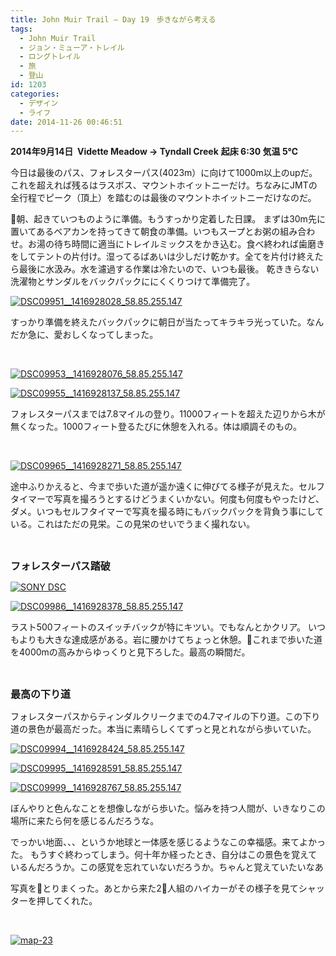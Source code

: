 ```yaml
---
title: John Muir Trail – Day 19　歩きながら考える
tags:
  - John Muir Trail
  - ジョン・ミューア・トレイル
  - ロングトレイル
  - 旅
  - 登山
id: 1203
categories:
  - デザイン
  - ライフ
date: 2014-11-26 00:46:51
---
```


**2014年9月14日  Vidette Meadow → Tyndall Creek**
**起床 6:30 気温 5℃**

今日は最後のパス、フォレスターパス(4023m）に向けて1000m以上のupだ。これを超えれば残るはラスボス、マウントホイットニーだけ。ちなみにJMTの全行程でピーク（頂上）を踏むのは最後のマウントホイットニーだけなのだ。

朝、起きていつものように準備。もうすっかり定着した日課。
まずは30m先に置いてあるベアカンを持ってきて朝食の準備。いつもスープとお粥の組み合わせ。お湯の待ち時間に適当にトレイルミックスをかき込む。食べ終われば歯磨きをしてテントの片付け。湿ってるばあいは少しだけ乾かす。全てを片付け終えたら最後に水汲み。水を濾過する作業は冷たいので、いつも最後。 乾ききらない洗濯物とサンダルをバックパックににくくりつけて準備完了。

[![DSC09951__1416928028_58.85.255.147](http://mountainboy.boo.jp/wordpress/wp-content/uploads/2014/11/DSC09951__1416928028_58.85.255.147.jpg)](http://mountainboy.boo.jp/wordpress/wp-content/uploads/2014/11/DSC09951__1416928028_58.85.255.147.jpg)

すっかり準備を終えたバックパックに朝日が当たってキラキラ光っていた。なんだか急に、愛おしくなってしまった。

&nbsp;

[![DSC09953__1416928076_58.85.255.147](http://mountainboy.boo.jp/wordpress/wp-content/uploads/2014/11/DSC09953__1416928076_58.85.255.147.jpg)](http://mountainboy.boo.jp/wordpress/wp-content/uploads/2014/11/DSC09953__1416928076_58.85.255.147.jpg)

[![DSC09955__1416928137_58.85.255.147](http://mountainboy.boo.jp/wordpress/wp-content/uploads/2014/11/DSC09955__1416928137_58.85.255.147.jpg)](http://mountainboy.boo.jp/wordpress/wp-content/uploads/2014/11/DSC09955__1416928137_58.85.255.147.jpg)

フォレスターパスまでは7.8マイルの登り。11000フィートを超えた辺りから木が無くなった。1000フィート登るたびに休憩を入れる。体は順調そのもの。

&nbsp;

[![DSC09965__1416928271_58.85.255.147](http://mountainboy.boo.jp/wordpress/wp-content/uploads/2014/11/DSC09965__1416928271_58.85.255.147.jpg)](http://mountainboy.boo.jp/wordpress/wp-content/uploads/2014/11/DSC09965__1416928271_58.85.255.147.jpg)

途中ふりかえると、今まで歩いた道が遥か遠くに伸びてる様子が見えた。セルフタイマーで写真を撮ろうとするけどうまくいかない。何度も何度もやったけど、ダメ。いつもセルフタイマーで写真を撮る時にもバックパックを背負う事にしている。これはただの見栄。この見栄のせいでうまく撮れない。

&nbsp;

<span style="font-size: 12pt;">**フォレスターパス踏破**</span>

[![SONY DSC](http://mountainboy.boo.jp/wordpress/wp-content/uploads/2014/11/DSC09988.jpg)](http://mountainboy.boo.jp/wordpress/wp-content/uploads/2014/11/DSC09988.jpg)

[![DSC09986__1416928378_58.85.255.147](http://mountainboy.boo.jp/wordpress/wp-content/uploads/2014/11/DSC09986__1416928378_58.85.255.147.jpg)](http://mountainboy.boo.jp/wordpress/wp-content/uploads/2014/11/DSC09986__1416928378_58.85.255.147.jpg)

ラスト500フィートのスイッチバックが特にキツい。でもなんとかクリア。
いつもよりも大きな達成感がある。岩に腰かけてちょっと休憩。これまで歩いた道を4000mの高みからゆっくりと見下ろした。最高の瞬間だ。

&nbsp;

<span style="font-size: 12pt;">**最高の下り道**</span>

フォレスターパスからティンダルクリークまでの4.7マイルの下り道。この下り道の景色が最高だった。本当に素晴らしくてずっと見とれながら歩いていた。

[![DSC09994__1416928424_58.85.255.147](http://mountainboy.boo.jp/wordpress/wp-content/uploads/2014/11/DSC09994__1416928424_58.85.255.147.jpg)](http://mountainboy.boo.jp/wordpress/wp-content/uploads/2014/11/DSC09994__1416928424_58.85.255.147.jpg)

[![DSC09995__1416928591_58.85.255.147](http://mountainboy.boo.jp/wordpress/wp-content/uploads/2014/11/DSC09995__1416928591_58.85.255.147.jpg)](http://mountainboy.boo.jp/wordpress/wp-content/uploads/2014/11/DSC09995__1416928591_58.85.255.147.jpg)

[![DSC09999__1416928767_58.85.255.147](http://mountainboy.boo.jp/wordpress/wp-content/uploads/2014/11/DSC09999__1416928767_58.85.255.147.jpg)](http://mountainboy.boo.jp/wordpress/wp-content/uploads/2014/11/DSC09999__1416928767_58.85.255.147.jpg)

ぼんやりと色んなことを想像しながら歩いた。悩みを持つ人間が、いきなりこの場所に来たら何を感じるんだろうな。

でっかい地面、、、というか地球と一体感を感じるようなこの幸福感。来てよかった。
もうすぐ終わってしまう。何十年か経ったとき、自分はこの景色を覚えているんだろうか。この感覚を忘れていないだろうか。ちゃんと覚えていたいなあ

写真をとりまくった。あとから来た2人組のハイカーがその様子を見てシャッターを押してくれた。

&nbsp;

[![map-23](http://mountainboy.boo.jp/wordpress/wp-content/uploads/2014/11/map-23.png)](http://mountainboy.boo.jp/wordpress/wp-content/uploads/2014/11/map-23.png)